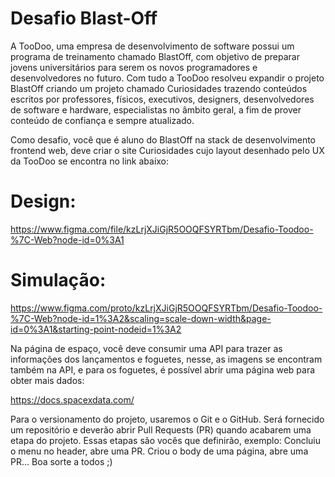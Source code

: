 # Desafio Blast-Off

A TooDoo, uma empresa de desenvolvimento de software possui um programa de treinamento chamado BlastOff, com objetivo de preparar jovens universitários para serem os novos programadores e desenvolvedores no futuro. Com tudo a TooDoo resolveu expandir o projeto BlastOff criando um projeto chamado Curiosidades trazendo conteúdos escritos por professores, físicos, executivos, designers, desenvolvedores de software e hardware, especialistas no âmbito geral, a fim de prover conteúdo de confiança e sempre atualizado.

Como desafio, você que é aluno do BlastOff na stack de desenvolvimento frontend web, deve criar o site Curiosidades cujo layout desenhado pelo UX da TooDoo se encontra no link abaixo:

# Design:

https://www.figma.com/file/kzLrjXJiGjR5OOQFSYRTbm/Desafio-Toodoo-%7C-Web?node-id=0%3A1

# Simulação:

https://www.figma.com/proto/kzLrjXJiGjR5OOQFSYRTbm/Desafio-Toodoo-%7C-Web?node-id=1%3A2&scaling=scale-down-width&page-id=0%3A1&starting-point-nodeid=1%3A2

Na página de espaço, você deve consumir uma API para trazer as informações dos lançamentos e foguetes, nesse, as imagens se encontram também na API, e para os foguetes, é possível abrir uma página web para obter mais dados:

https://docs.spacexdata.com/

Para o versionamento do projeto, usaremos o Git e o GitHub. Será fornecido um repositório e deverão abrir Pull Requests (PR) quando acabarem uma etapa do projeto. Essas etapas são vocês que definirão, exemplo: Concluiu o menu no header, abre uma PR. Criou o body de uma página, abre uma PR... Boa sorte a todos ;)
